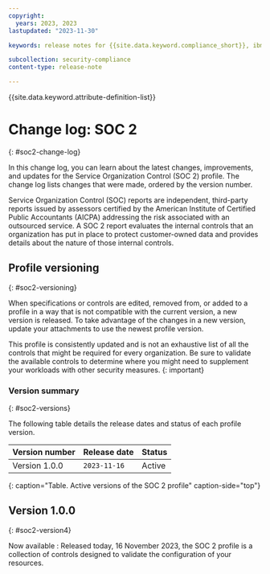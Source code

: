 ```yaml
---
copyright:
  years: 2023, 2023
lastupdated: "2023-11-30"

keywords: release notes for {{site.data.keyword.compliance_short}}, ibm security best practices, profile changes, enhancements, fixes, improvements

subcollection: security-compliance
content-type: release-note

---
```


{{site.data.keyword.attribute-definition-list}}

# Change log: SOC 2
{: #soc2-change-log}

In this change log, you can learn about the latest changes, improvements, and updates for the Service Organization Control (SOC 2) profile. The change log lists changes that were made, ordered by the version number.

Service Organization Control (SOC) reports are independent, third-party reports issued by assessors certified by the American Institute of Certified Public Accountants (AICPA) addressing the risk associated with an outsourced service. A SOC 2 report evaluates the internal controls that an organization has put in place to protect customer-owned data and provides details about the nature of those internal controls.


## Profile versioning
{: #soc2-versioning}

When specifications or controls are edited, removed from, or added to a profile in a way that is not compatible with the current version, a new version is released. To take advantage of the changes in a new version, update your attachments to use the newest profile version.

This profile is consistently updated and is not an exhaustive list of all the controls that might be required for every organization. Be sure to validate the available controls to determine where you might need to supplement your workloads with other security measures.
{: important}


### Version summary
{: #soc2-versions}

The following table details the release dates and status of each profile version.



| Version number | Release date | Status |
|:---------------|:-------------|:-------|
| Version 1.0.0 | `2023-11-16` | Active |
{: caption="Table. Active versions of the SOC 2 profile" caption-side="top"}


## Version 1.0.0
{: #soc2-version4}

Now available
:   Released today, 16 November 2023, the SOC 2 profile is a collection of controls designed to validate the configuration of your resources.
